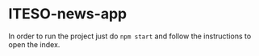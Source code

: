# ITESO-news-app

In order to run the project just do `npm start` and follow the instructions to open the index.
